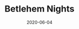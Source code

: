 ---
date: 2020-06-04 
title: Betlehem Nights
venue: College Lobby
category: Category 4
cover_photo: '/uploads/files/christmas.png'
desription:
---